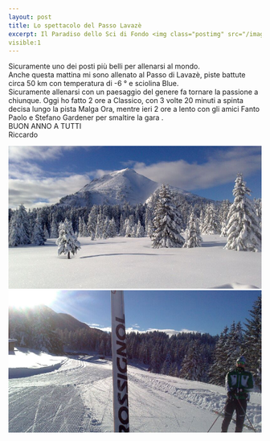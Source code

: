 ```yaml
---
layout: post
title: Lo spettacolo del Passo Lavazè
excerpt: Il Paradiso dello Sci di Fondo <img class="postimg" src="/images/lava1.jpg">
visible:1
---
```


Sicuramente uno dei posti più belli per allenarsi al mondo.<br>
Anche questa mattina mi sono allenato al Passo di Lavazè, piste battute circa 50 km con temperatura di -6 ° e sciolina Blue.<br> 
Sicuramente allenarsi con un paesaggio del genere fa tornare la passione a chiunque. Oggi ho fatto 2 ore a Classico, con 3 volte 20 minuti a spinta decisa lungo la pista Malga Ora, mentre ieri 2 ore a lento con gli amici Fanto Paolo e Stefano Gardener per smaltire la gara .
<br>
BUON ANNO A TUTTI<br>
Riccardo 




<a href="/images/lava1.jpg"><img class="postimg" src="/images/lava1.jpg"></a>
<a href="/images/lava2.jpg"><img class="postimg" src="/images/lava2.jpg"></a>
